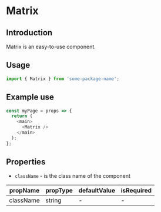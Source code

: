 # Matrix

<!-- STORY -->

## Introduction

Matrix is an easy-to-use component.

## Usage

```javascript
import { Matrix } from 'some-package-name';
```

## Example use

```javascript
const myPage = props => {
  return (
    <main>
      <Matrix />
    </main>
  );
};
```

## Properties

- `className` - is the class name of the component

| propName  | propType | defaultValue | isRequired |
| --------- | -------- | ------------ | ---------- |
| className | string   | -            | -          |
